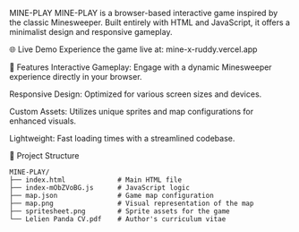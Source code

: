MINE-PLAY
MINE-PLAY is a browser-based interactive game inspired by the classic Minesweeper. Built entirely with HTML and JavaScript, it offers a minimalist design and responsive gameplay.

🌐 Live Demo
Experience the game live at: mine-x-ruddy.vercel.app

🧩 Features
Interactive Gameplay: Engage with a dynamic Minesweeper experience directly in your browser.

Responsive Design: Optimized for various screen sizes and devices.

Custom Assets: Utilizes unique sprites and map configurations for enhanced visuals.

Lightweight: Fast loading times with a streamlined codebase.

📁 Project Structure
```
MINE-PLAY/
├── index.html             # Main HTML file
├── index-mObZVoBG.js      # JavaScript logic
├── map.json               # Game map configuration
├── map.png                # Visual representation of the map
├── spritesheet.png        # Sprite assets for the game
└── Lelien Panda CV.pdf    # Author's curriculum vitae
```
